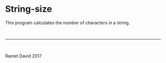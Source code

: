 # String-size


This program calculates the number of characters in a string.

<br><hr><br>

Ramet David 2017
